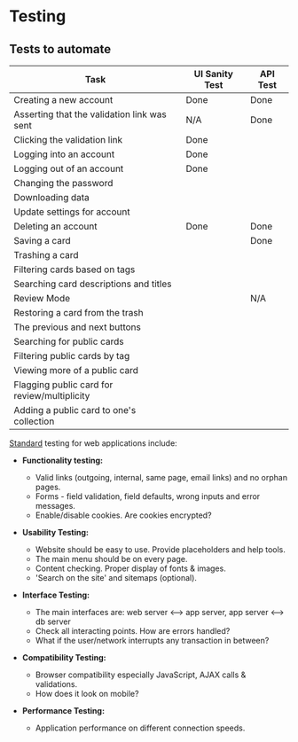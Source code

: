 # Testing

## Tests to automate

| Task | UI Sanity Test | API Test |
| --- | --- | --- |
| Creating a new account | Done | Done |
| Asserting that the validation link was sent | N/A | Done |
| Clicking the validation link | Done | |
| Logging into an account | Done | |
| Logging out of an account | Done | |
| Changing the password | | |
| Downloading data | | |
| Update settings for account | | |
| Deleting an account | Done | Done |
| Saving a card | | Done |
| Trashing a card | | |
| Filtering cards based on tags | | |
| Searching card descriptions and titles | | |
| Review Mode | | N/A |
| Restoring a card from the trash | | |
| The previous and next buttons | | |
| Searching for public cards | | |
| Filtering public cards by tag | | |
| Viewing more of a public card | | |
| Flagging public card for review/multiplicity | | |
| Adding a public card to one's collection | | |

[Standard](https://www.softwaretestinghelp.com/web-application-testing/) testing for web applications include:

* **Functionality testing:**

  * Valid links (outgoing, internal, same page, email links) and no orphan pages.
  * Forms - field validation, field defaults, wrong inputs and error messages.
  * Enable/disable cookies. Are cookies encrypted?

* **Usability Testing:**

  * Website should be easy to use. Provide placeholders and help tools.
  * The main menu should be on every page.
  * Content checking. Proper display of fonts & images.
  * 'Search on the site' and sitemaps (optional).

* **Interface Testing:**

  * The main interfaces are: web server <--> app server, app server <--> db server
  * Check all interacting points. How are errors handled?
  * What if the user/network interrupts any transaction in between?

* **Compatibility Testing:**

  * Browser compatibility especially JavaScript, AJAX calls & validations.
  * How does it look on mobile?

* **Performance Testing:**

  * Application performance on different connection speeds.